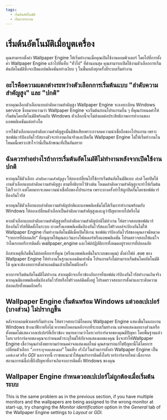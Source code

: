 ```yaml
---
tags:
  - เริ่มต้นอัตโนมัติ
  - เริ่มการทำงาน
---
```


# เริ่มต้นอัตโนมัติเมื่อบูตเครื่อง

คุณสามารถตั้งค่า Wallpaper Engine ให้เริ่มทำงานเมื่อคุณเปิดใช้งานคอมพิวเตอร์ โดยไปที่การตั้งค่า Wallpaper Engine แล้วไปที่แท็บ "ทั่วไป" ที่ด้านบนสุด คุณสามารถเปิดใช้งานตัวเลือกการเริ่มต้นอัตโนมัติซึ่งจะเปิดแอปพลิเคชันอย่างเงียบ ๆ ในพื้นหลังทุกครั้งที่ระบบเริ่มทำงาน

## อะไรคือความแตกต่างระหว่างตัวเลือกการเริ่มต้นแบบ "ลำดับความสำคัญสูง" และ "ปกติ"

หากคุณเลือกตัวเลือกแบบลำดับความสำคัญสูง Wallpaper Engine จะลงทะเบียน Windows service ซึ่งหมายความว่า Wallpaper Engine จะเริ่มต้นก่อนโปรแกรมอื่น ๆ ที่คุณกำหนดค่าให้เริ่มต้นโดยอัตโนมัติพร้อมกับ Windows ตัวเลือกนี้จะไม่ส่งผลต่อประสิทธิภาพการทำงานของแอพพลิเคชันแต่อย่างใด

การใช้ตัวเลือกแบบลำดับความสำคัญสูงนั้นมีข้อเสียเพราะอาจลดความน่าเชื่อถือของโปรแกรม เพราะซอฟต์แวร์ป้องกันไวรัสบางตัวจะทำงานเกินจริงและปิดกั้น Wallpaper Engine ไม่ให้เริ่มทำงานในโหมดนี้เพราะเข้าใจว่านี่เป็นลักษณะที่เป็นอันตราย

## ฉันควรทำอย่างไรถ้าการเริ่มต้นอัตโนมัติไม่ทำงานหลังจากเปิดใช้งานปกติ

หากคุณใช้ตัวเลือก *ลำดับความสำคัญสูง* ให้ลองเปลี่ยนไปใช้การเริ่มต้นอัตโนมัติแบบ *ปกติ* โดยปิดใช้งานตัวเลือกแบบลำดับความสำคัญสูง ตามที่อธิบายไว้ข้างต้น โหมดลำดับความสำคัญสูงจะทำให้เริ่มต้นได้เร็วกว่า แต่โดยมากจะลดความน่าเชื่อถือของโปรแกรม เพราะบางครั้งทำให้ถูกปิดกั้นโดยซอฟต์แวร์ป้องกันไวรัส

หากคุณใช้ตัวเลือกแบบลำดับความสำคัญปกติและแอพพลิเคชันไม่ได้เริ่มการทำงานพร้อมกับ Windows ให้ลองเปลี่ยนตัวเลือกเป็นลำดับความสำคัญสูงและดูว่าปัญหาหายไปหรือไม่

หากตัวเลือกแบบลำดับความสำคัญสูงหรือลำดับความสำคัญปกติไม่ทำงาน ให้ตรวจสอบซอฟต์แวร์ป้องกันไวรัสที่ติดตั้งในระบบ บางครั้งแอพพลิเคชันป้องกันไวรัสและไฟร์วอลล์จะป้องกันไม่ให้ Wallpaper Engine เริ่มทำงานอัตโนมัติเมื่อเปิดใช้งาน ซอฟต์แวร์ป้องกันไวรัสของคุณอาจมีหมวด "รายการที่ปลอดภัย" ที่อนุญาตให้คุณละเว้นบางโฟลเดอร์หรือแอพพลิเคชัน โปรดตรวจสอบให้แน่ใจว่าไดเรกทอรีการติดตั้ง wallpaper_engine และไฟล์ปฏิบัติการทั้งหมดอยู่รายการที่ปลอดภัย

อีกสาเหตุที่เกิดขึ้นไม่บ่อยคือการที่คุณ (หรือแอพพลิเคชันในระบบของคุณ) ตั้งค่าไฟล์ .exe ของ Wallpaper Engine ให้ทำงานในฐานะแอดมินเท่านั้น โปรแกรมจึงไม่สามารถเริ่มต้นโดยอัตโนมัติได้ คุณจะต้องลบการตั้งค่าแอดมินแล้วเปิดใหม่อีกครั้ง

หากการเริ่มต้นอัตโนมัติไม่ทำงาน สาเหตุมักจะเกี่ยวข้องกับการที่ซอฟต์แวร์ป้องกันไวรัสทำงานเกินจริง หากคุณมีแอพพลิเคชันป้องกันไวรัสหรือไฟร์วอลล์ติดตั้งอยู่ โปรดตรวจสอบการตั้งค่าและระดับความปลอดภัยทั้งหมดอีกครั้ง

## Wallpaper Engine เริ่มต้นพร้อม Windows แต่วอลเปเปอร์ (บางส่วน) ไม่ปรากฏขึ้น

 หลังจากคอมพิวเตอร์เริ่มทำงาน ให้ตรวจสอบว่ามีไอคอน Wallpaper Engine แสดงขึ้นในแถบงาน Windows ข้างนาฬิกาหรือไม่ หากพบไอคอนหลังจากที่ระบบเริ่มทำงาน แต่จอแสดงผลบางส่วนหรือทั้งหมดไม่แสดงวอลเปเปอร์ที่เกี่ยวข้อง หมายความว่าไดรเวอร์การ์ดจอของคุณมีปัญหา โดยพื้นฐานแล้วไดรเวอร์การ์ดจอของคุณจะกำหนดตัวระบุใหม่ให้กับจอแสดงผลของคุณ ซึ่งจะทำให้ ​​Wallpaper Engine เชื่อว่าคุณกำลังพยายามกำหนดค่าจอแสดงผลใหม่ คุณสามารถแก้ไขปัญหานี้ได้โดยการเปลี่ยนตัวเลือก *"การระบุจอแสดงผล"* ในแท็บ *ทั่วไป* ในส่วนการตั้งค่า Wallpaper Engine เป็น *เลย์เอาต์* หรือ *GDI* นอกจากนี้ เราขอแนะนำให้คุณทำการติดตั้งไดร์เวอร์การ์ดจอใหม่ เนื่องจากสถานการณ์นี้บ่งชี้ถึงปัญหาที่อาจเกิดจากการติดตั้ง Windows ของคุณ

 ## Wallpaper Engine กำหนดวอลเปเปอร์ไม่ถูกต้องเมื่อเริ่มต้นระบบ

 This is the same problem as in the previous section, if you have multiple monitors and the wallpapers are being assigned to the wrong monitor at start-up, try changing the *Monitor identification* option in the *General* tab of the Wallpaper Engine settings to *Layout* or *GDI*.